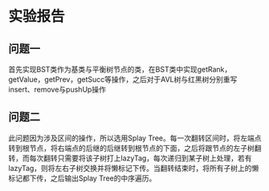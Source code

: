 # 实验报告

## 问题一

首先实现BST类作为基类与平衡树节点的类，在BST类中实现getRank，getValue，getPrev，getSucc等操作，之后对于AVL树与红黑树分别重写insert、remove与pushUp操作

## 问题二

此问题因为涉及区间的操作，所以选用Splay Tree。每一次翻转区间时，将左端点转到根节点，将右端点的后继的后继转到根节点的下面，之后将跟节点的左子树翻转，而每次翻转只需要将该子树打上lazyTag，每次递归到某子树上处理，若有lazyTag，则将左右子树交换并将懒标记下传。当翻转结束时，将所有子树上的懒标记都下传，之后输出Splay Tree的中序遍历。